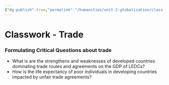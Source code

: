 ```yaml
---
{"dg-publish":true,"permalink":"/humanities/unit-2-globalization/class-notes/8-trade-notes/","dgHomeLink":true,"dgPassFrontmatter":true}
---
```


# Classwork - Trade
### Formulating Critical Questions about trade
- What is are the strengthens and weaknesses of developed countries dominating trade routes and agreements on the GDP of LEDCs?
- How is the life expectancy of poor individuals in developing countries impacted by unfair trade agreements?